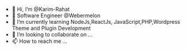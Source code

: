 - 👋 Hi, I’m @Karim-Rahat
- 👀 Software Engineer @Webermelon
- 🌱 I’m currently learning NodeJs,ReactJs, JavaScript,PHP,Wordpress Theme and Plugin Development
- 💞️ I’m looking to collaborate on ...
- 📫 How to reach me ...

<!---
Karim-Rahat/Karim-Rahat is a ✨ special ✨ repository because its `README.md` (this file) appears on your GitHub profile.
You can click the Preview link to take a look at your changes.
--->
